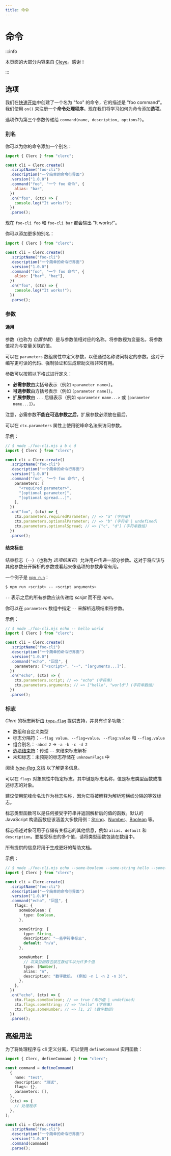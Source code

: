 ```yaml
---
title: 命令
---
```


# 命令

:::info

本页面的大部分内容来自 [Cleye](https://github.com/privatenumber/cleye)。感谢！

:::

## 选项

我们在[快速开始](./getting-started)中创建了一个名为 "foo" 的命令，它的描述是 "foo command"。我们使用 `on()` 来注册一个**命令处理程序**。现在我们将学习如何为命令添加**选项**。

选项作为第三个参数传递给 `command(name, description, options?)`。

### 别名

你可以为你的命令添加一个别名：

```js
import { Clerc } from "clerc";

const cli = Clerc.create()
  .scriptName("foo-cli")
  .description("一个简单的命令行界面")
  .version("1.0.0")
  .command("foo", "一个 foo 命令", {
    alias: "bar",
  })
  .on("foo", (ctx) => {
    console.log("It works!");
  })
  .parse();
```

现在 `foo-cli foo` 和 `foo-cli bar` 都会输出 "It works!"。

你可以添加更多的别名：

```js
import { Clerc } from "clerc";

const cli = Clerc.create()
  .scriptName("foo-cli")
  .description("一个简单的命令行界面")
  .version("1.0.0")
  .command("foo", "一个 foo 命令", {
    alias: ["bar", "baz"],
  })
  .on("foo", (ctx) => {
    console.log("It works!");
  })
  .parse();
```

### 参数

#### 通用

参数（也称为 _位置参数_）是与参数值相对应的名称。将参数视为变量名，将参数值视为与变量关联的值。

可以在 `parameters` 数组属性中定义参数，以便通过名称访问特定的参数。这对于编写更可读的代码、强制验证和生成帮助文档非常有用。

参数可以按照以下格式进行定义：

- **必需参数**由尖括号表示（例如 `<parameter name>`）。
- **可选参数**由方括号表示（例如 `[parameter name]`）。
- **扩展参数**由 `...` 后缀表示（例如 `<parameter name...>` 或 `[parameter name...]`）。

注意，必需参数**不能在可选参数之后**，扩展参数必须放在最后。

可以在 `ctx.parameters` 属性上使用驼峰命名法来访问参数。

示例：

```ts
// $ node ./foo-cli.mjs a b c d
import { Clerc } from "clerc";

const cli = Clerc.create()
  .scriptName("foo-cli")
  .description("一个简单的命令行界面")
  .version("1.0.0")
  .command("foo", "一个 foo 命令", {
    parameters: [
      "<required parameter>",
      "[optional parameter]",
      "[optional spread...]",
    ],
  })
  .on("foo", (ctx) => {
    ctx.parameters.requiredParameter; // => "a" (字符串)
    ctx.parameters.optionalParameter; // => "b" (字符串 | undefined)
    ctx.parameters.optionalSpread; // => ["c", "d"] (字符串数组)
  })
  .parse();
```

#### 结束标志

结束标志（`--`）（也称为 _选项结束符_）允许用户传递一部分参数。这对于将应该与其他参数分开解析的参数或看起来像选项的参数非常有用。

一个例子是 [`npm run`](https://docs.npmjs.com/cli/v8/commands/npm-run-script)：

```sh
$ npm run <script> -- <script arguments>
```

`--` 表示之后的所有参数应该传递给 _script_ 而不是 _npm_。

你可以在 `parameters` 数组中指定 `--` 来解析选项结束符参数。

示例：

```ts
// $ node ./foo-cli.mjs echo -- hello world
import { Clerc } from "clerc";

const cli = Clerc.create()
  .scriptName("foo-cli")
  .description("一个简单的命令行界面")
  .version("1.0.0")
  .command("echo", "回显", {
    parameters: ["<script>", "--", "[arguments...]"],
  })
  .on("echo", (ctx) => {
    ctx.parameters.script; // => "echo" (字符串)
    ctx.parameters.arguments; // => ["hello", "world"] (字符串数组)
  })
  .parse();
```

### 标志

_Clerc_ 的标志解析由 [`type-flag`](https://github.com/privatenumber/type-flag) 提供支持，并具有许多功能：

- 数组和自定义类型
- 标志分隔符：`--flag value`、`--flag=value`、`--flag:value` 和 `--flag.value`
- 组合别名：`-abcd 2` → `-a -b -c -d 2`
- [选项结束符](https://unix.stackexchange.com/a/11382)：传递 `--` 来结束标志解析
- 未知标志：未预期的标志存储在 `unknownFlags` 中

阅读 [_type-flag_ 文档](https://github.com/privatenumber/type-flag) 以了解更多信息。

可以在 `flags` 对象属性中指定标志，其中键是标志名称，值是标志类型函数或描述标志的对象。

建议使用驼峰命名法作为标志名称，因为它将被解释为解析短横线分隔的等效标志。

标志类型函数可以是任何接受字符串并返回解析后的值的函数。默认的 JavaScript 构造函数应该涵盖大多数用例：[String](https://developer.mozilla.org/en-US/docs/Web/JavaScript/Reference/Global_Objects/String/String)、[Number](https://developer.mozilla.org/en-US/docs/Web/JavaScript/Reference/Global_Objects/Number/Number)、[Boolean](https://developer.mozilla.org/en-US/docs/Web/JavaScript/Reference/Global_Objects/Boolean/Boolean) 等。

标志描述对象可用于存储有关标志的其他信息，例如 `alias`、`default` 和 `description`。要接受标志的多个值，请将类型函数包装在数组中。

所有提供的信息将用于生成更好的帮助文档。

示例：

```ts
// $ node ./foo-cli.mjs echo --some-boolean --some-string hello --some-number 1 -n 2
import { Clerc } from "clerc";

const cli = Clerc.create()
  .scriptName("foo-cli")
  .description("一个简单的命令行界面")
  .version("1.0.0")
  .command("echo", "回显", {
    flags: {
      someBoolean: {
        type: Boolean,
      },

      someString: {
        type: String,
        description: "一些字符串标志",
        default: "n/a",
      },

      someNumber: {
        // 将类型函数包装在数组中以允许多个值
        type: [Number],
        alias: "n",
        description: "数字数组。 (例如 -n 1 -n 2 -n 3)",
      },
    },
  })
  .on("echo", (ctx) => {
    ctx.flags.someBoolean; // => true (布尔值 | undefined)
    ctx.flags.someString; // => "hello" (字符串)
    ctx.flags.someNumber; // => [1, 2] (数字数组)
  })
  .parse();
```

## 高级用法

为了将处理程序与 cli 定义分离，可以使用 `defineCommand` 实用函数：

```ts
import { Clerc, defineCommand } from "clerc";

const command = defineCommand(
  {
    name: "test",
    description: "测试",
    flags: {},
    parameters: [],
  },
  (ctx) => {
    // 处理程序
  },
);

const cli = Clerc.create()
  .scriptName("foo-cli")
  .description("一个简单的命令行界面")
  .version("1.0.0")
  .command(command)
  .parse();
```
